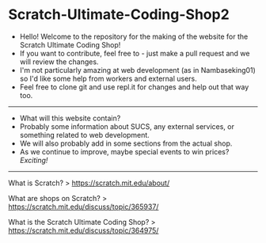 # Scratch-Ultimate-Coding-Shop2

- Hello! Welcome to the repository for the making of the website for the Scratch Ultimate Coding Shop! 
- If you want to contribute, feel free to - just make a pull request and we will review the changes. 
- I'm not particularly amazing at web development (as in Nambaseking01) so I'd like some help from workers and external users.
- Feel free to clone git and use repl.it for changes and help out that way too.

---

- What will this website contain?
- Probably some information about SUCS, any external services, or something related to web development. 
- We will also probably add in some sections from the actual shop. 
- As we continue to improve, maybe special events to win prices? *Exciting!*

---

What is Scratch? > https://scratch.mit.edu/about/

What are shops on Scratch? > https://scratch.mit.edu/discuss/topic/365937/

What is the Scratch Ultimate Coding Shop? > https://scratch.mit.edu/discuss/topic/364975/
